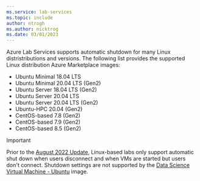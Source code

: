 ```yaml
---
ms.service: lab-services
ms.topic: include
author: ntrogh
ms.author: nicktrog
ms.date: 03/01/2023
---
```


Azure Lab Services supports automatic shutdown for many Linux distristributions and versions. The following list provides the supported Linux distribution Azure Marketplace images:

- Ubuntu Minimal 18.04 LTS
- Ubuntu Minimal 20.04 LTS (Gen2)
- Ubuntu Server 18.04 LTS (Gen2)
- Ubuntu Server 20.04 LTS
- Ubuntu Server 20.04 LTS (Gen2)
- Ubuntu-HPC 20.04 (Gen2)
- CentOS-based 7.8 (Gen2)
- CentOS-based 7.9 (Gen2)
- CentOS-based 8.5 (Gen2)

> [!IMPORTANT]
> Prior to the [August 2022 Update](../lab-services-whats-new.md), Linux-based labs only support automatic shut down when users disconnect and when VMs are started but users don't connect. Shutdown settings are not supported by the [Data Science Virtual Machine - Ubuntu](https://azuremarketplace.microsoft.com/marketplace/apps?search=Data%20science%20Virtual%20machine&page=1&filters=microsoft%3Blinux) image.
